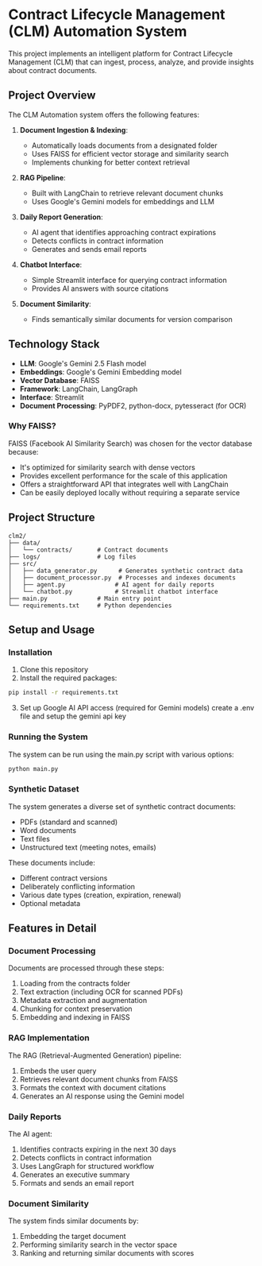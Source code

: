 # Contract Lifecycle Management (CLM) Automation System

This project implements an intelligent platform for Contract Lifecycle Management (CLM) that can ingest, process, analyze, and provide insights about contract documents.

## Project Overview

The CLM Automation system offers the following features:

1. **Document Ingestion & Indexing**:
   - Automatically loads documents from a designated folder
   - Uses FAISS for efficient vector storage and similarity search
   - Implements chunking for better context retrieval

2. **RAG Pipeline**:
   - Built with LangChain to retrieve relevant document chunks
   - Uses Google's Gemini models for embeddings and LLM

3. **Daily Report Generation**:
   - AI agent that identifies approaching contract expirations
   - Detects conflicts in contract information
   - Generates and sends email reports

4. **Chatbot Interface**:
   - Simple Streamlit interface for querying contract information
   - Provides AI answers with source citations

5. **Document Similarity**:
   - Finds semantically similar documents for version comparison

## Technology Stack

- **LLM**: Google's Gemini 2.5 Flash model
- **Embeddings**: Google's Gemini Embedding model
- **Vector Database**: FAISS
- **Framework**: LangChain, LangGraph
- **Interface**: Streamlit
- **Document Processing**: PyPDF2, python-docx, pytesseract (for OCR)

### Why FAISS?

FAISS (Facebook AI Similarity Search) was chosen for the vector database because:
- It's optimized for similarity search with dense vectors
- Provides excellent performance for the scale of this application
- Offers a straightforward API that integrates well with LangChain
- Can be easily deployed locally without requiring a separate service

## Project Structure

```
clm2/
├── data/
│   └── contracts/       # Contract documents
├── logs/                # Log files
├── src/
│   ├── data_generator.py      # Generates synthetic contract data
│   ├── document_processor.py  # Processes and indexes documents
│   ├── agent.py              # AI agent for daily reports
│   └── chatbot.py            # Streamlit chatbot interface
├── main.py              # Main entry point
└── requirements.txt     # Python dependencies
```

## Setup and Usage

### Installation

1. Clone this repository
2. Install the required packages:

```bash
pip install -r requirements.txt
```

3. Set up Google AI API access (required for Gemini models)
create a .env file and setup the gemini api key


### Running the System

The system can be run using the main.py script with various options:

```bash
python main.py
```

### Synthetic Dataset

The system generates a diverse set of synthetic contract documents:
- PDFs (standard and scanned)
- Word documents
- Text files
- Unstructured text (meeting notes, emails)

These documents include:
- Different contract versions
- Deliberately conflicting information
- Various date types (creation, expiration, renewal)
- Optional metadata

## Features in Detail

### Document Processing

Documents are processed through these steps:
1. Loading from the contracts folder
2. Text extraction (including OCR for scanned PDFs)
3. Metadata extraction and augmentation
4. Chunking for context preservation
5. Embedding and indexing in FAISS

### RAG Implementation

The RAG (Retrieval-Augmented Generation) pipeline:
1. Embeds the user query
2. Retrieves relevant document chunks from FAISS
3. Formats the context with document citations
4. Generates an AI response using the Gemini model

### Daily Reports

The AI agent:
1. Identifies contracts expiring in the next 30 days
2. Detects conflicts in contract information
3. Uses LangGraph for structured workflow
4. Generates an executive summary
5. Formats and sends an email report

### Document Similarity

The system finds similar documents by:
1. Embedding the target document
2. Performing similarity search in the vector space
3. Ranking and returning similar documents with scores